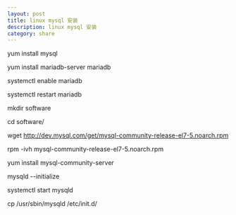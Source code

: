 ```yaml
---
layout: post
title: linux mysql 安装
description: linux mysql 安装
category: share
---
```


yum install mysql

yum install mariadb-server mariadb

systemctl enable mariadb

systemctl restart mariadb

mkdir software

cd software/

wget http://dev.mysql.com/get/mysql-community-release-el7-5.noarch.rpm

rpm -ivh mysql-community-release-el7-5.noarch.rpm

yum install mysql-community-server

mysqld --initialize

systemctl start mysqld

cp /usr/sbin/mysqld /etc/init.d/
